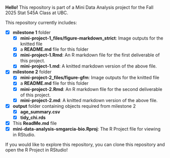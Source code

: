 **Hello!** This repository is part of a Mini Data Analysis project for the Fall 2025 Stat 545A Class at UBC.

This repository currently includes:
- [x] **milestone 1** folder
  - [x] **mini-project-1_files/figure-markdown_strict**: Image outputs for the knitted file
  - [x] a **README.md** file for this folder
  - [x] **mini-project-1.Rmd**: An R markdown file for the first deliverable of this project.
  - [x] **mini-project-1.md**: A knitted markdown version of the above file.
- [x] **milestone 2** folder
  - [x] **mini-project-2_files/figure-gfm**: Image outputs for the knitted file
  - [x] a **README.md** file for this folder
  - [x] **mini-project-2.Rmd**: An R markdown file for the second deliverable of this project.
  - [x] **mini-project-2.md**: A knitted markdown version of the above file.
- [x] **output** folder containing objects required from milestone 2
  - [x] **age_summary.csv**
  - [x] **tidy_chi.rds**
- [x] This **ReadMe.md** file
- [x] **mini-data-analysis-smgarcia-bio.Rproj**: The R Project file for viewing in RStudio.

If you would like to explore this repository, you can clone this repository and open the R Project in RStudio!
